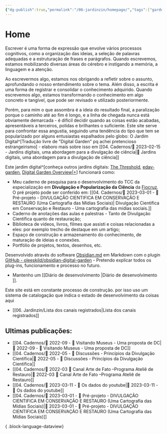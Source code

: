 ```yaml
---
{"dg-publish":true,"permalink":"/06-jardinzin/homepage/","tags":["gardenEntry"],"created":"2023-03-03T09:04:52.499-03:00","updated":"2023-03-15T16:26:08.106-03:00"}
---
```



# Home


Escrever é uma forma de expressão que envolve vários processos cognitivos, como a organização das ideias, a seleção de palavras adequadas e a estruturação de frases e parágrafos. Quando escrevemos, estamos mobilizando diversas áreas do cérebro e instigando a memória, a linguagem e a atenção.<br>

Ao escrevermos algo, estamos nos obrigando a refletir sobre o assunto, aprofundando o nosso entendimento sobre o tema. Além disso, a escrita é uma forma de registrar e consolidar o conhecimento adquirido. Quando escrevemos algo, estamos transformando o conhecimento em algo concreto e tangível, que pode ser revisado e utilizado posteriormente.<br>

Porém, para mim o que assombra é a ideia do resultado final, a paralização porque o caminho até ao fim é longo, e a linha de chegada nunca está obviamente demarcada - é difícil decidir quando as coisas estão acabadas, apresentáveis a terceiros, polidas e brilhantes o suficiente. Este site serve para confrontar essa angustia, seguindo uma tendência do tipo que tem se popularizado por alguns entusiastas espalhados pelo globo: O Jardim Digital^[Tradução livre de "Digital Garden" pq achei pretencioso estrangeirismo] - elaboro mais sobre isso em [[04. Cadernos/🌱️ 2023-02-15 - Jardins digitais, uma abordagem para a divulgação de ciência\|🌱️ Jardins digitais, uma abordagem para a divulgação de ciência]] <br>

Este jardim digital^[conheça outros jardins digitais: [The Threshold](https://hermitage.utsob.me), [edav-garden](https://edav-garden.netlify.app/), [Digital Garden Overview|+](https://dg-docs.ole.dev)] funcionará como:
- Meu caderno de pesquisa para o desenvolvimento do TCC da especialização em **Divulgação e Popularização da Ciência** da [Fiocruz](https://portal.fiocruz.br). O pré projeto pode ser conferido em: [[04. Cadernos/🌲️ 2023-03-01 - 📝️ Pré-projeto - DIVULGAÇÃO CIENTIFICA EM CONSERVAÇÃO E RESTAURO (Uma Cartografia das Mídias Sociais)\| Divulgação Cientifica em Conservação e Restauro - Uma cartografia das midias sociais.]]<br>
- Caderno de anotações das aulas e palestras - Tanto de Divulgação Cientifica quanto de restauração;
- Biblioteca de videos, livros, filmes que assisti e coisas relacionadas a eles: por exemplo trecho de destaque em um artigo;
- Espaço de construção e armazenamento do conhecimento, de maturação de ideias e conexões.
- Portfólio de projetos, textos, desenhos, etc.


Desenvolvido através do software [Obsidian.md](https://obsidian.md) em Markdown com o plugin [GitHub - oleeskild/obsidian-digital-garden](https://github.com/oleeskild/obsidian-digital-garden) - Pretendo explicar todos os plug-ins, funcionamento e processo no futuro. 
- Mantenho um [[Diário de desenvolvimento \|Diário de desenvolvimento ]].


Este site está em constante processo de construção. por isso uso um sistema de catalogação que indica o estado de desenvolvimento da coisas aqui 

- [[06. Jardinzin/Lista dos canais registrados\|Lista dos canais registrados]]


## Ultimas publicações:
- [[04. Cadernos/🌲️ 2022-09 - 📝️ Visitando Museus - Uma proposta de DC\|🌲️ 2022-09 - 📝️ Visitando Museus - Uma proposta de DC]]
- [[04. Cadernos/🌲️ 2022-05 - 📝️ Discussões - Princípios da Divulgação Cientifica\|🌲️ 2022-05 - 📝️ Discussões - Princípios da Divulgação Cientifica]]
- [[04. Cadernos/🌿️ 2022-03 📝️ Canal Arte de Fato –Programa Ateliê de Restauro\|🌿️ 2022-03 📝️ Canal Arte de Fato –Programa Ateliê de Restauro]]
- [[04. Cadernos/🌱️ 2023-03-11 - 📝️ Os dados do youtube\|🌱️ 2023-03-11 - 📝️ Os dados do youtube]]
- [[04. Cadernos/🌲️ 2023-03-01 - 📝️ Pré-projeto - DIVULGAÇÃO CIENTIFICA EM CONSERVAÇÃO E RESTAURO (Uma Cartografia das Mídias Sociais)\|🌲️ 2023-03-01 - 📝️ Pré-projeto - DIVULGAÇÃO CIENTIFICA EM CONSERVAÇÃO E RESTAURO (Uma Cartografia das Mídias Sociais)]]

{ .block-language-dataview}


